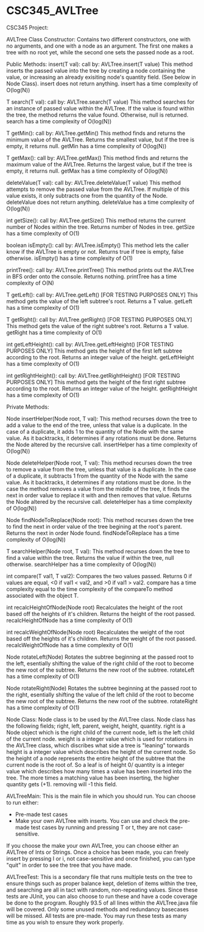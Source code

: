 # CSC345_AVLTree
CSC345 Project:

AVLTree Class
Constructor:
Contains two different constructors, one with no arguments, and one with a node as an argument. The first one makes a tree with no root yet, while the second one sets the passed node as a root.

Public Methods:
insert(T val): call by: AVLTree.insert(T value) 
This method inserts the passed value into the tree by creating a node containing the value, or increasing an already exisiting node's quantity field. (See below in Node Class). 
insert does not return anything.
insert has a time complexity of O(log(N))

T search(T val): call by: AVLTree.search(T value)
This method searches for an instance of passed value within the AVLTree.
If the value is found within the tree, the method returns the value found. Otherwise, null is returned.
search has a time complexity of O(log(N))

T getMin(): call by: AVLTree.getMin()
This method finds and returns the minimum value of the AVLTree.
Returns the smallest value, but if the tree is empty, it returns null.
getMin has a time complexity of O(log(N))

T getMax(): call by: AVLTree.getMax()
This method finds and returns the maximum value of the AVLTree.
Returns the largest value, but if the tree is empty, it returns null.
getMax has a time complexity of O(log(N))

deleteValue(T val): call by: AVLTree.deleteValue(T value)
This method attempts to remove the passed value from the AVLTree. If multiple of this value exists, it only subtracts one from the quantity of the Node.
deleteValue does not return anything.
deleteValue has a time complexity of O(log(N))

int getSize(): call by: AVLTree.getSize()
This method returns the current number of Nodes within the tree.
Returns number of Nodes in tree.
getSize has a time complexity of O(1)

boolean isEmpty(): call by: AVLTree.isEmpty()
This method lets the caller know if the AVLTree is empty or not.
Returns true if tree is empty, false otherwise.
isEmpty() has a time complexity of O(1)

printTree(): call by: AVLTree.printTree()
This method prints out the AVLTree in BFS order onto the console.
Returns nothing.
printTree has a time complexity of O(N)

T getLeft(): call by: AVLTree.getLeft() [FOR TESTING PURPOSES ONLY]
This method gets the value of the left subtree's root.
Returns a T value.
getLeft has a time complexity of O(1)

T getRight(): call by: AVLTree.getRight() [FOR TESTING PURPOSES ONLY]
This method gets the value of the right subtree's root.
Returns a T value.
getRight has a time complexity of O(1)

int getLeftHeight(): call by: AVLTree.getLeftHeight()  [FOR TESTING PURPOSES ONLY]
This method gets the height of the first left subtree according to the root.
Returns an integer value of the height.
getLeftHeight has a time complexity of O(1)

int getRightHeight(): call by: AVLTree.getRightHeight()  [FOR TESTING PURPOSES ONLY]
This method gets the height of the first right subtree according to the root.
Returns an integer value of the height.
getRightHeight has a time complexity of O(1)

Private Methods:

Node<T> insertHelper(Node<T> root, T val):
This method recurses down the tree to add a value to the end of the tree, unless that value is a duplicate. In the case of a duplicate, it adds 1 to the quantity of the Node with the same value. As it backtracks, it determines if any rotations must be done.
Returns the Node altered by the recursive call.
insertHelper has a time complexity of O(log(N))

Node<T> deleteHelper(Node<T> root, T val):
This method recurses down the tree to remove a value from the tree, unless that value is a duplicate. In the case of a duplicate, it subtracts 1 from the quantity of the Node with the same value. As it backtracks, it determines if any rotations must be done. In the case the method removes a value from the middle of the tree, it finds the next in order value to replace it with and then removes that value.
Returns the Node altered by the recursive call.
deleteHelper has a time complexity of O(log(N))

Node<T> findNodeToReplace(Node<T> root):
This method recurses down the tree to find the next in order value of the tree begining at the root's parent.
Returns the next in order Node found.
findNodeToReplace has a time complexity of O(log(N))

T searchHelper(Node<T> root, T val):
This method recurses down the tree to find a value within the tree.
Returns the value if within the tree, null otherwise.
searchHelper has a time complexity of O(log(N))

int compare(T val1, T val2):
Compares the two values passed.
Returns 0 if values are equal, <0 if val1 < val2, and >0 if val1 > val2.
compare has a time complexity equal to the time complexity of the compareTo method associated with the object T.

int recalcHeightOfNode(Node<T> root)
Recalculates the height of the root based off the heights of it's children.
Returns the height of the root passed.
recalcHeightOfNode has a time complexity of O(1)

int recalcWeightOfNode(Node<T> root)
Recalculates the weight of the root based off the heights of it's children.
Returns the weight of the root passed.
recalcWeightOfNode has a time complexity of O(1)

Node<T> rotateLeft(Node<T>)
Rotates the subtree beginning at the passed root to the left, esentially shifting the value of the right child of the root to become the new root of the subtree.
Returns the new root of the subtree.
rotateLeft has a time complexity of O(1)

Node<T> rotateRight(Node<T>)
Rotates the subtree beginning at the passed root to the right, esentially shifting the value of the left child of the root to become the new root of the subtree.
Returns the new root of the subtree.
rotateRight has a time complexity of O(1)


Node Class:
Node class is to be used by the AVLTree class. Node class has the following fields;
right, left, parent, weight, height, quantity. 
right is a Node object which is the right child of the current node, left is the left child of the current node. 
weight is a integer value which is used for rotations in the AVLTree class, which discribes what side a tree is "leaning" torwards
height is a integer value which describes the height of the current node. So the height of a node represents the entire height of the subtree that the current node is the root of. So a leaf is of height 0/
quantity is a integer value which describes how many times a value has been inserted into the tree. The more times a matching value has been inserting, the higher quantity gets (+1). removing will -1 this field.



AVLTreeMain:
This is the main file in which you should run. You can choose to run either:
  - Pre-made test cases
  - Make your own AVLTree with inserts.
You can use and check the pre-made test cases by running and pressing T or t, they are not case-sensitive.

If you choose the make your own AVLTree, you can choose either an AVLTree of Ints or Strings. Once a choice has been made, you can freely insert by pressing I or i, not case-sensitive and once finished, you can type "quit" in order to see the tree that you have made. 

AVLTreeTest:
This is a secondary file that runs multiple tests on the tree to ensure things such as proper balance kept, deletion of items within the tree, and searching are all in tact with random, non-repeating values.
Since these tests are JUnit, you can also choose to run these and have a code coverage be done to the program. Roughly 93.5 of all lines within the AVLTree.java file will be covered. Only some unused methods and redundancy basecases will be missed.
All tests are pre-made. You may run these tests as many time as you wish to ensure they work properly.
